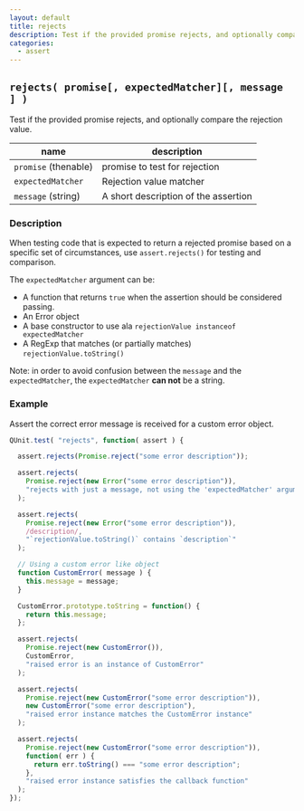 ```yaml
---
layout: default
title: rejects
description: Test if the provided promise rejects, and optionally compare the rejection value.
categories:
  - assert
---
```


## `rejects( promise[, expectedMatcher][, message ] )`

Test if the provided promise rejects, and optionally compare the rejection value.

| name               | description                          |
|--------------------|--------------------------------------|
| `promise` (thenable) | promise to test for rejection      |
| `expectedMatcher`  | Rejection value matcher              |
| `message` (string) | A short description of the assertion |


### Description

When testing code that is expected to return a rejected promise based on a
specific set of circumstances, use `assert.rejects()` for testing and
comparison.

The `expectedMatcher` argument can be:

* A function that returns `true` when the assertion should be considered passing.
* An Error object
* A base constructor to use ala `rejectionValue instanceof expectedMatcher`
* A RegExp that matches (or partially matches) `rejectionValue.toString()`

Note: in order to avoid confusion between the `message` and the `expectedMatcher`, the `expectedMatcher` **can not** be a string.

### Example

Assert the correct error message is received for a custom error object.

```js
QUnit.test( "rejects", function( assert ) {

  assert.rejects(Promise.reject("some error description"));

  assert.rejects(
    Promise.reject(new Error("some error description")),
    "rejects with just a message, not using the 'expectedMatcher' argument"
  );

  assert.rejects(
    Promise.reject(new Error("some error description")),
    /description/,
    "`rejectionValue.toString()` contains `description`"
  );

  // Using a custom error like object
  function CustomError( message ) {
    this.message = message;
  }

  CustomError.prototype.toString = function() {
    return this.message;
  };

  assert.rejects(
    Promise.reject(new CustomError()),
    CustomError,
    "raised error is an instance of CustomError"
  );

  assert.rejects(
    Promise.reject(new CustomError("some error description")),
    new CustomError("some error description"),
    "raised error instance matches the CustomError instance"
  );

  assert.rejects(
    Promise.reject(new CustomError("some error description")),
    function( err ) {
      return err.toString() === "some error description";
    },
    "raised error instance satisfies the callback function"
  );
});
```
